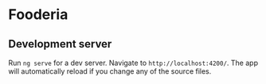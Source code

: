 # Fooderia


## Development server

Run `ng serve` for a dev server. Navigate to `http://localhost:4200/`. The app will automatically reload if you change any of the source files.

